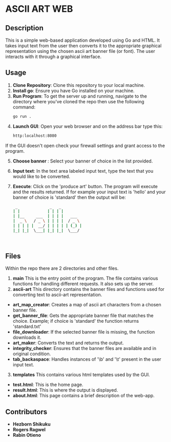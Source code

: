 # ASCII ART WEB

## Description
This is a simple web-based application developed using Go and HTML. It takes input text from the user then converts it to the appropriate graphical representation using the chosen ascii art banner file (or font). The user interacts with it through a graphical interface.

## Usage
1. **Clone Repository**: Clone this repository to your local machine.
2. **Install go**: Ensure you have Go installed on your machine.
3. **Run Program**: To get the server up and running, navigate to the directory where you've cloned the repo then use the following command:
    ```bash
    go run . 
    ```
4.  **Launch GUI**: Open your web browser and on the address bar type this:
    ```bash
    http:localhost:8080 
    ```
If the GUI doesn't open check your firewall settings and grant access to the program.

5. **Choose banner** : Select your banner of choice in the list provided.

6. **Input text**: In the text area labeled input text, type the text that you would like to be converted.
7. **Execute**: Click on the 'produce art' button. The program will execute and the results returned. If for example your input text is 'hello' and your banner of choice is 'standard' then the output will be:
    ```bash
     _              _   _          
    | |            | | | |         
    | |__     ___  | | | |   ___   
    |  _ \   / _ \ | | | |  / _ \  
    | | | | |  __/ | | | | | (_) | 
    |_| |_|  \___| |_| |_|  \___/  
                                
                                                          
    ``` 
## Files
Within the repo there are 2 directories and other files.
1. **main**
    This is the entry point of the program. The file contains various functions for handling different requests. It also sets up the server. 
2. **ascii-art**
    This directory contains the banner files and functions used for converting text to ascii-art representation. 
-  **art_map_creator**: Creates a map of ascii art characters from a chosen banner file.
-  **get_banner_file**: Gets the appropriate banner file that matches the choice. Example; if choice is 'standard' the 
    function returns 'standard.txt'
-  **file_downloader**: If the selected banner file is missing, the function downloads it.
-  **art_maker**: Converts the text and returns the output.
-  **integrity_checker**: Ensures that the banner files are available and in original condition.
-  **tab_backaspace**: Handles instances of '\b' and '\t' present in the user input text.

3. **templates**
This contains various html templates used by the GUI.
-  **test.html**:  This is the home page.
-  **result.html**: This is where the output is displayed.
-  **about.html**:  This page contains a brief description of the web-app.

## Contributors
-   **Hezborn Shikuku**
-   **Rogers Ragwel**
-   **Rabin Otieno**